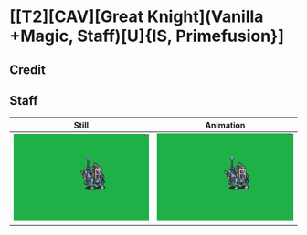 # [\[T2\]\[CAV\]\[Great Knight\]\(Vanilla +Magic, Staff\)\[U\]{IS, Primefusion}]

## Credit


	
## Staff

| Still | Animation |
| :---: | :-------: |
| ![Staff still](./Staff_000.png) | ![Staff animation](./Staff.gif) |
